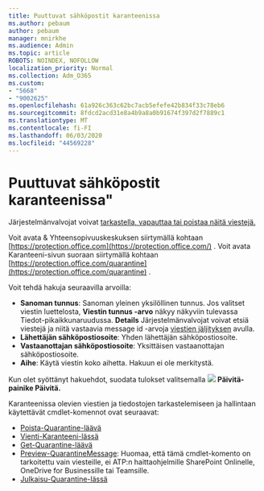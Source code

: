 ```yaml
---
title: Puuttuvat sähköpostit karanteenissa
ms.author: pebaum
author: pebaum
manager: mnirkhe
ms.audience: Admin
ms.topic: article
ROBOTS: NOINDEX, NOFOLLOW
localization_priority: Normal
ms.collection: Adm_O365
ms.custom:
- "5668"
- "9002625"
ms.openlocfilehash: 61a926c363c62bc7acb5efefe42b834f33c78eb6
ms.sourcegitcommit: 8fdcd2acd31e8a4b9a8a0b91674f397d2f7889c1
ms.translationtype: MT
ms.contentlocale: fi-FI
ms.lasthandoff: 06/03/2020
ms.locfileid: "44569228"
---
```

# <a name="missing-emails-in-quarantine"></a>Puuttuvat sähköpostit karanteenissa"

Järjestelmänvalvojat voivat [tarkastella, vapauttaa tai poistaa näitä viestejä.](https://docs.microsoft.com/microsoft-365/security/office-365-security/manage-quarantined-messages-and-files?view=o365-worldwide)

Voit avata & Yhteensopivuuskeskuksen siirtymällä kohtaan [https://protection.office.com](https://protection.office.com/) . Voit avata Karanteeni-sivun suoraan siirtymällä kohtaan [https://protection.office.com/quarantine](https://protection.office.com/quarantine) .  

Voit tehdä hakuja seuraavilla arvoilla:  

- **Sanoman tunnus**: Sanoman yleinen yksilöllinen tunnus. Jos valitset viestin luettelosta, **Viestin tunnus -arvo** näkyy näkyviin tulevassa Tiedot-pikaikkunaruudussa. **Details** Järjestelmänvalvojat voivat etsiä viestejä ja niitä vastaavia message id -arvoja [viestien jäljityksen](https://docs.microsoft.com/microsoft-365/security/office-365-security/message-trace-scc?view=o365-worldwide) avulla.
- **Lähettäjän sähköpostiosoite**: Yhden lähettäjän sähköpostiosoite.
- **Vastaanottajan sähköpostiosoite**: Yksittäisen vastaanottajan sähköpostiosoite.
- **Aihe**: Käytä viestin koko aihetta. Hakuun ei ole merkitystä.

Kun olet syöttänyt hakuehdot, suodata tulokset valitsemalla ![ ](https://docs.microsoft.com/microsoft-365/media/scc-quarantine-refresh.png?view=o365-worldwide) **Päivitä-painike Päivitä.**  

Karanteenissa olevien viestien ja tiedostojen tarkastelemiseen ja hallintaan käytettävät cmdlet-komennot ovat seuraavat:
- [Poista-Quarantine-läävä](https://docs.microsoft.com/powershell/module/exchange/delete-quarantinemessage)
- [Vienti-Karanteeni-lässä](https://docs.microsoft.com/powershell/module/exchange/export-quarantinemessage)
- [Get-Quarantine-läävä](https://docs.microsoft.com/powershell/module/exchange/get-quarantinemessage)
- [Preview-QuarantineMessage](https://docs.microsoft.com/powershell/module/exchange/preview-quarantinemessage): Huomaa, että tämä cmdlet-komento on tarkoitettu vain viesteille, ei ATP:n haittaohjelmille SharePoint Onlinelle, OneDrive for Businessille tai Teamsille.
- [Julkaisu-Quarantine-lässä](https://docs.microsoft.com/powershell/module/exchange/release-quarantinemessage)